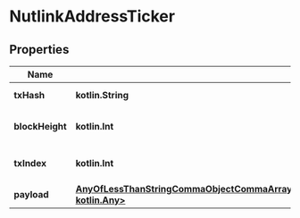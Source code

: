 
# NutlinkAddressTicker

## Properties
Name | Type | Description | Notes
------------ | ------------- | ------------- | -------------
**txHash** | **kotlin.String** | Hash of the transaction | 
**blockHeight** | **kotlin.Int** | Block height of the record | 
**txIndex** | **kotlin.Int** | Transaction index within the block | 
**payload** | [**AnyOfLessThanStringCommaObjectCommaArrayCommaIntegerCommaNumberCommaBooleanGreaterThan&lt;kotlin.String, kotlin.Any&gt;**](kotlin.Any.md) | Content of the ticker | 



